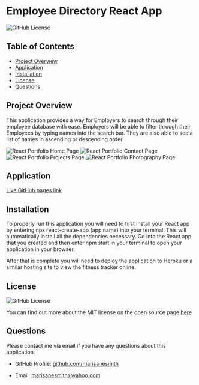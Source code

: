 # Employee Directory React App

![GitHub License](https://img.shields.io/badge/license-MIT-green.svg)<br>

## Table of Contents
* [Project Overview](#Project-Overview)
* [Application](#Application)
* [Installation](#Installation)
* [License](#License)
* [Questions](#Questions)

## Project Overview

This application provides a way for Employers to search through their employee database with ease. Employers will be able to filter through their Employees by typing names into the search bar. They are also able to see a list of names in ascending or descending order.

![React Portfolio Home Page](../../public/images/home-page.png)
![React Portfolio Contact Page](./employeedirectory/public/images/employee.png)
![React Portfolio Projects Page](./employeedirectory/public/images/employee.png)
![React Portfolio Photography Page](./employeedirectory/public/images/employee.png)

## Application
[Live GitHub pages link](https://marisanesmith.github.io/employee-directory-react/)

## Installation

To properly run this application you will need to first install your React app by entering npx react-create-app (app name) into your terminal. This will automatically install all the dependencies necessary. Cd into the React app that you created and then enter npm start in your terminal to open your application in your browser. 

After that is complete you will need to deploy the application to Heroku or a similar hosting site to view the fitness tracker online. 

## License
![GitHub License](https://img.shields.io/badge/license-MIT-green.svg)


You can find out more about the MIT license on the open source page [here](https://www.opensource.org/licenses/MIT)

## Questions

Please contact me via email if you have any questions about this application.

* GitHub Profile: [github.com/marisanesmith](github.com/marisanesmith)

* Email: [marisanesmith@yahoo.com](marisanesmith@yahoo.com)
